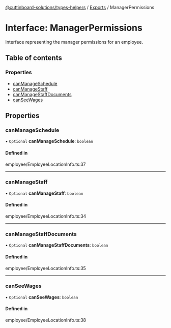 [@cuttinboard-solutions/types-helpers](../README.md) / [Exports](../modules.md) / ManagerPermissions

# Interface: ManagerPermissions

Interface representing the manager permissions for an employee.

## Table of contents

### Properties

- [canManageSchedule](ManagerPermissions.md#canmanageschedule)
- [canManageStaff](ManagerPermissions.md#canmanagestaff)
- [canManageStaffDocuments](ManagerPermissions.md#canmanagestaffdocuments)
- [canSeeWages](ManagerPermissions.md#canseewages)

## Properties

### canManageSchedule

• `Optional` **canManageSchedule**: `boolean`

#### Defined in

employee/EmployeeLocationInfo.ts:37

___

### canManageStaff

• `Optional` **canManageStaff**: `boolean`

#### Defined in

employee/EmployeeLocationInfo.ts:34

___

### canManageStaffDocuments

• `Optional` **canManageStaffDocuments**: `boolean`

#### Defined in

employee/EmployeeLocationInfo.ts:35

___

### canSeeWages

• `Optional` **canSeeWages**: `boolean`

#### Defined in

employee/EmployeeLocationInfo.ts:38

